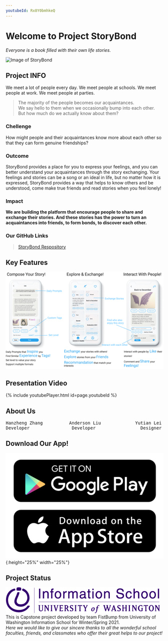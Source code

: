 ```yaml
---
youtubeId: Rx8Y0bmhkeQ
---
```

# Welcome to Project StoryBond

_Everyone is a book filled with their own life stories._

![Image of StoryBond](/image1.png)

## Project INFO

We meet a lot of people every day. 
We meet people at schools. 
We meet people at work. 
We meet people at parties.

>The majority of the people becomes our acquaintances.<br/> 
>We say hello to them when we occasionally bump into each other.<br/> 
>But how much do we actually know about them?

### Chellenge

How might people and their acquaintances know more about each other so that they can form genuine friendships?

### Outcome

StoryBond provides a place for you to express your feelings, and you can better understand your acquaintances through the story exchanging. Your feelings and stories can be a song or an ideal in life, but no matter how it is expressed, StoryBond provides a way that helps to know others and be understood, come make true friends and read stories when you feel lonely!

### Impact

**We are building the platform that encourage people to share and exchange their stories. And these stories has the power to turn an acquaintances into friends, to form bonds, to discover each other.**


### Our GitHub Links
> [StoryBond Respository](https://github.com/junyi-1224/fistbump_native)


## Key Features
![Image](/image2.png)

## Presentation Video
{% include youtubePlayer.html id=page.youtubeId %}

## About Us

<pre>Hanzheng Zhang          Anderson Liu             Yutian Lei             Junyi Huang
Developer                Developer                 Designer               Designer</pre>

## Download Our App!
![Image of appstore](/appstore.png){:height="25%" width="25%"}

## Project Status
![Image of StoryBond](/iSchoolPrimary_RGB_Purple.png)<br/> 
This is Capstone project developed by team FistBump from University of Washington Information School for Winter/Spring 2021. <br/> 
_Here we would like to give our sincere thanks to all the wonderful school faculties, friends, and classmates who offer their great helps to our project!_
